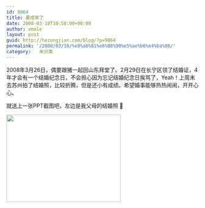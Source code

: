 ```yaml
---
id: 9864
title: 要成家了
date: 2008-03-18T10:58:00+00:00
author: omale
layout: post
guid: http://hezongjian.com/blog/?p=9864
permalink: '/2008/03/18/%e8%a6%81%e6%88%90%e5%ae%b6%e4%ba%86/'
category:   未分类  
---
```

2008年3月26日，偶要跟猪一起回山东拜堂了。2月29日在长宁区领了结婚证，4年才会有一个结婚纪念日，不会担心因为忘记结婚纪念日挨骂了，Yeah！上周末去苏州拍了结婚照，比较折腾，但是还小有成绩。希望婚事能够热热闹闹，开开心心。

就送上一张PPT截图吧，左边是我父母的结婚照 🙂

[<img alt="" class="size-medium wp-image-10298" height="229" src="/uploads/2008/03/marry-300x229.jpg" title="marry" width="300" />](/uploads/2008/03/marry.jpg) 

&nbsp;